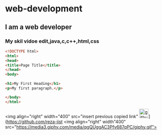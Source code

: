 # web-development
## I am a web developer
### My skil vidoe edit,java,c,c++,html,css
~~~html
<!DOCTYPE html>
<html>
<head>
<title>Page Title</title>
</head>
<body>
 
<h1>My First Heading</h1>
<p>My first paragraph.</p>

</body>
</html>
~~~
<img align="right" width="400" src="insert previous copied link"
<img src='https://cdn.jsdelivr.net/npm/simple-icons@3.0.1/icons/github.svg' alt='github' height='30'>](https://github.com/reza-iist
<img align="right" width"400" src="https://media3.giphy.com/media/qgQUggAC3Pfv687qPC/giphy.gif">
